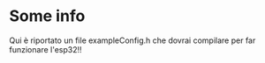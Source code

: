 # Some info
Qui è riportato un file exampleConfig.h che dovrai compilare per far funzionare l'esp32!!